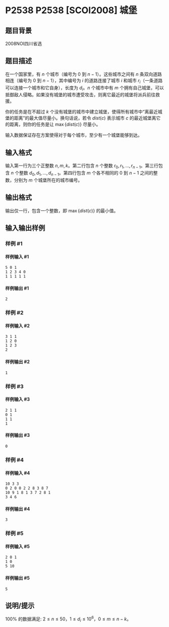 # P2538 P2538 [SCOI2008] 城堡

## 题目背景

2008NOI四川省选


## 题目描述

在一个国家里，有 $n$ 个城市（编号为 $0$ 到 $n-1$）。这些城市之间有 $n$ 条双向道路相连（编号为 $0$ 到 $n-1$），其中编号为 $i$ 的道路连接了城市 $i$ 和城市 $r_i$（一条道路可以连接一个城市和它自身），长度为 $d_i$。$n$ 个城市中有 $m$ 个拥有自己城堡，可以抵御敌人侵略。如果没有城堡的城市遭受攻击，则离它最近的城堡将派兵前往救援。

你的任务是在不超过 $k$ 个没有城堡的城市中建立城堡，使得所有城市中“离最近城堡的距离”的最大值尽量小。换句话说，若令 $dist(c)$ 表示城市 $c$ 的最近城堡离它的距离，则你的任务是让 $\max\{dist(c)\}$ 尽量小。

输入数据保证存在方案使得对于每个城市，至少有一个城堡能够到达。

## 输入格式

输入第一行为三个正整数 $n, m, k$。第二行包含 $n$ 个整数 $r_0,r_1,\ldots,r_{n-1}$。第三行包含 $n$ 个整数 $d_0,d_1,\ldots,d_{n-1}$。第四行包含 $m$ 个各不相同的 $0$ 到 $n-1$ 之间的整数，分别为 $m$ 个城堡所在的城市编号。

## 输出格式

输出仅一行，包含一个整数，即 $\max\{dist(c)\}$ 的最小值。

## 输入输出样例

### 样例 #1

#### 样例输入 #1

```
5 0 1
1 2 3 4 0
1 1 1 1 1
```

#### 样例输出 #1

```
2
```

### 样例 #2

#### 样例输入 #2

```
3 1 1
1 2 0
1 2 3
2
```

#### 样例输出 #2

```
1
```

### 样例 #3

#### 样例输入 #3

```
2 1 1  
0 1  
1 1  
1
```

#### 样例输出 #3

```
0
```

### 样例 #4

#### 样例输入 #4

```
10 3 3
0 2 0 0 2 2 8 3 8 7
10 9 1 8 1 3 7 2 8 1
3 4 6
```

#### 样例输出 #4

```
3
```

### 样例 #5

#### 样例输入 #5

```
2 0 1
1 0
5 10
```

#### 样例输出 #5

```
5
```

## 说明/提示

$100\%$ 的数据满足: $2\leq n\leq 50$，$1\leq d_i\leq 10^6$，$0\leq m\leq n-k$。
